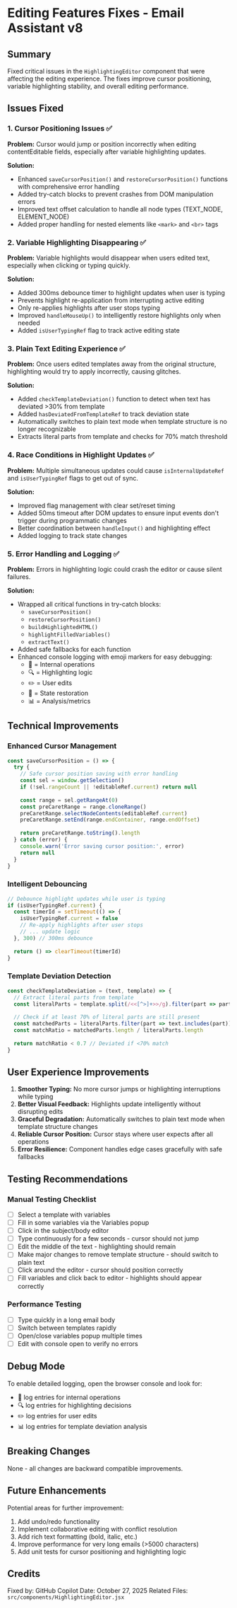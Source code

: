 # Editing Features Fixes - Email Assistant v8

## Summary

Fixed critical issues in the `HighlightingEditor` component that were affecting the editing experience. The fixes improve cursor positioning, variable highlighting stability, and overall editing performance.

## Issues Fixed

### 1. **Cursor Positioning Issues** ✅
**Problem:** Cursor would jump or position incorrectly when editing contentEditable fields, especially after variable highlighting updates.

**Solution:**
- Enhanced `saveCursorPosition()` and `restoreCursorPosition()` functions with comprehensive error handling
- Added try-catch blocks to prevent crashes from DOM manipulation errors
- Improved text offset calculation to handle all node types (TEXT_NODE, ELEMENT_NODE)
- Added proper handling for nested elements like `<mark>` and `<br>` tags

### 2. **Variable Highlighting Disappearing** ✅
**Problem:** Variable highlights would disappear when users edited text, especially when clicking or typing quickly.

**Solution:**
- Added 300ms debounce timer to highlight updates when user is typing
- Prevents highlight re-application from interrupting active editing
- Only re-applies highlights after user stops typing
- Improved `handleMouseUp()` to intelligently restore highlights only when needed
- Added `isUserTypingRef` flag to track active editing state

### 3. **Plain Text Editing Experience** ✅
**Problem:** Once users edited templates away from the original structure, highlighting would try to apply incorrectly, causing glitches.

**Solution:**
- Added `checkTemplateDeviation()` function to detect when text has deviated >30% from template
- Added `hasDeviatedFromTemplateRef` to track deviation state
- Automatically switches to plain text mode when template structure is no longer recognizable
- Extracts literal parts from template and checks for 70% match threshold

### 4. **Race Conditions in Highlight Updates** ✅
**Problem:** Multiple simultaneous updates could cause `isInternalUpdateRef` and `isUserTypingRef` flags to get out of sync.

**Solution:**
- Improved flag management with clear set/reset timing
- Added 50ms timeout after DOM updates to ensure input events don't trigger during programmatic changes
- Better coordination between `handleInput()` and highlighting effect
- Added logging to track state changes

### 5. **Error Handling and Logging** ✅
**Problem:** Errors in highlighting logic could crash the editor or cause silent failures.

**Solution:**
- Wrapped all critical functions in try-catch blocks:
  - `saveCursorPosition()`
  - `restoreCursorPosition()`
  - `buildHighlightedHTML()`
  - `highlightFilledVariables()`
  - `extractText()`
- Added safe fallbacks for each function
- Enhanced console logging with emoji markers for easy debugging:
  - 🔧 = Internal operations
  - 🔍 = Highlighting logic
  - ✏️ = User edits
  - 🔄 = State restoration
  - 📊 = Analysis/metrics

## Technical Improvements

### Enhanced Cursor Management
```javascript
const saveCursorPosition = () => {
  try {
    // Safe cursor position saving with error handling
    const sel = window.getSelection()
    if (!sel.rangeCount || !editableRef.current) return null
    
    const range = sel.getRangeAt(0)
    const preCaretRange = range.cloneRange()
    preCaretRange.selectNodeContents(editableRef.current)
    preCaretRange.setEnd(range.endContainer, range.endOffset)
    
    return preCaretRange.toString().length
  } catch (error) {
    console.warn('Error saving cursor position:', error)
    return null
  }
}
```

### Intelligent Debouncing
```javascript
// Debounce highlight updates while user is typing
if (isUserTypingRef.current) {
  const timerId = setTimeout(() => {
    isUserTypingRef.current = false
    // Re-apply highlights after user stops
    // ... update logic
  }, 300) // 300ms debounce
  
  return () => clearTimeout(timerId)
}
```

### Template Deviation Detection
```javascript
const checkTemplateDeviation = (text, template) => {
  // Extract literal parts from template
  const literalParts = template.split(/<<[^>]+>>/g).filter(part => part.trim().length > 10)
  
  // Check if at least 70% of literal parts are still present
  const matchedParts = literalParts.filter(part => text.includes(part))
  const matchRatio = matchedParts.length / literalParts.length
  
  return matchRatio < 0.7 // Deviated if <70% match
}
```

## User Experience Improvements

1. **Smoother Typing:** No more cursor jumps or highlighting interruptions while typing
2. **Better Visual Feedback:** Highlights update intelligently without disrupting edits
3. **Graceful Degradation:** Automatically switches to plain text mode when template structure changes
4. **Reliable Cursor Position:** Cursor stays where user expects after all operations
5. **Error Resilience:** Component handles edge cases gracefully with safe fallbacks

## Testing Recommendations

### Manual Testing Checklist
- [ ] Select a template with variables
- [ ] Fill in some variables via the Variables popup
- [ ] Click in the subject/body editor
- [ ] Type continuously for a few seconds - cursor should not jump
- [ ] Edit the middle of the text - highlighting should remain
- [ ] Make major changes to remove template structure - should switch to plain text
- [ ] Click around the editor - cursor should position correctly
- [ ] Fill variables and click back to editor - highlights should appear correctly

### Performance Testing
- [ ] Type quickly in a long email body
- [ ] Switch between templates rapidly
- [ ] Open/close variables popup multiple times
- [ ] Edit with console open to verify no errors

## Debug Mode

To enable detailed logging, open the browser console and look for:
- 🔧 log entries for internal operations
- 🔍 log entries for highlighting decisions
- ✏️ log entries for user edits
- 📊 log entries for template deviation analysis

## Breaking Changes

None - all changes are backward compatible improvements.

## Future Enhancements

Potential areas for further improvement:
1. Add undo/redo functionality
2. Implement collaborative editing with conflict resolution
3. Add rich text formatting (bold, italic, etc.)
4. Improve performance for very long emails (>5000 characters)
5. Add unit tests for cursor positioning and highlighting logic

## Credits

Fixed by: GitHub Copilot
Date: October 27, 2025
Related Files: `src/components/HighlightingEditor.jsx`
